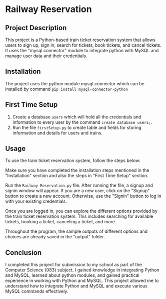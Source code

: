 # Railway Reservation
## Project Description
This project is a Python-based train ticket reservation system that allows users to sign up, sign in, search for tickets, book tickets, and cancel tickets. It uses the "mysql.connector" module to integrate python with MySQL and manage user data and their credentials.
## Installation
The project uses the python module mysql.connector which can be installed by command 
```pip install mysql-connector-python```
## First Time Setup
1. Create a database ```users``` which will hold all the credentials and information to every user by the command ```create database users;```.
2. Run the file ```firstSetup.py``` to create table and fields for storing information and details for users and trains.
## Usage
To use the train ticket reservation system, follow the steps below:

Make sure you have completed the installation steps mentioned in the "Installation" section and also the steps in "First Time Setup" section.

Run the ```Railway Reservation.py``` file.
After running the file, a signup and signin window will appear. If you are a new user, click on the "Signup" button to create a new account. Otherwise, use the "Signin" button to log in with your existing credentials.

Once you are logged in, you can explore the different options provided by the train ticket reservation system. This includes searching for available tickets, booking a ticket, canceling a ticket, and more.

Throughout the program, the sample outputs of different options and choices are already saved in the "output" folder.
## Conclusion
I completed this project for submission to my school as part of the Computer Science (083) subject. I gained knowledge in integrating Python and MySQL, learned about python modules, and gained practical experience in working with Python and MySQL. This project allowed me to understand how to integrate Python and MySQL and execute various MySQL commands effectively.

